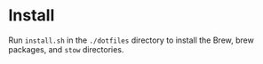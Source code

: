 # Install

Run `install.sh` in the `./dotfiles` directory to install the Brew, brew packages, and `stow` directories.
